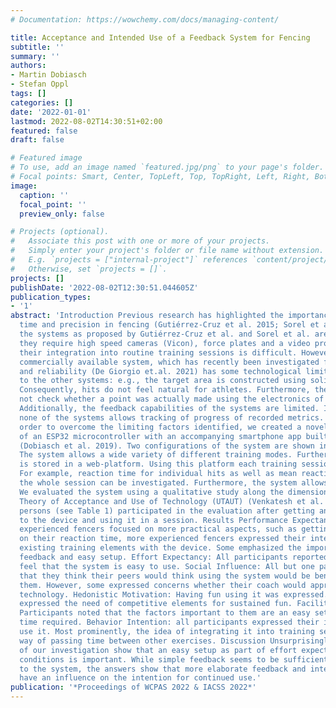 ```yaml
---
# Documentation: https://wowchemy.com/docs/managing-content/

title: Acceptance and Intended Use of a Feedback System for Fencing
subtitle: ''
summary: ''
authors:
- Martin Dobiasch
- Stefan Oppl
tags: []
categories: []
date: '2022-01-01'
lastmod: 2022-08-02T14:30:51+02:00
featured: false
draft: false

# Featured image
# To use, add an image named `featured.jpg/png` to your page's folder.
# Focal points: Smart, Center, TopLeft, Top, TopRight, Left, Right, BottomLeft, Bottom, BottomRight.
image:
  caption: ''
  focal_point: ''
  preview_only: false

# Projects (optional).
#   Associate this post with one or more of your projects.
#   Simply enter your project's folder or file name without extension.
#   E.g. `projects = ["internal-project"]` references `content/project/deep-learning/index.md`.
#   Otherwise, set `projects = []`.
projects: []
publishDate: '2022-08-02T12:30:51.044605Z'
publication_types:
- '1'
abstract: 'Introduction Previous research has highlighted the importance of reaction
  time and precision in fencing (Gutiérrez-Cruz et al. 2015; Sorel et al. 2019). However,
  the systems as proposed by Gutiérrez-Cruz et al. and Sorel et al. are costly as
  they require high speed cameras (Vicon), force plates and a video projector. Consequently,
  their integration into routine training sessions is difficult. However, also the
  commercially available system, which has recently been investigated for its validity
  and reliability (De Giorgio et.al. 2021) has some technological limitations, similar
  to the other systems: e.g., the target area is constructed using solid materials.
  Consequently, hits do not feel natural for athletes. Furthermore, the system does
  not check whether a point was actually made using the electronics of the weapon.
  Additionally, the feedback capabilities of the systems are limited. In particular,
  none of the systems allows tracking of progress of recorded metrics. Methods In
  order to overcome the limiting factors identified, we created a novel system composed
  of an ESP32 microcontroller with an accompanying smartphone app built using Pegasos
  (Dobiasch et al. 2019). Two configurations of the system are shown in Figure 1.
  The system allows a wide variety of different training modes. Furthermore, all data
  is stored in a web-platform. Using this platform each training session can be analyzed.
  For example, reaction time for individual hits as well as mean reaction time for
  the whole session can be investigated. Furthermore, the system allows tracking progress.
  We evaluated the system using a qualitative study along the dimensions of the Unified
  Theory of Acceptance and Use of Technology (UTAUT) (Venkatesh et al. 2003). Nine
  persons (see Table 1) participated in the evaluation after getting an introduction
  to the device and using it in a session. Results Performance Expectancy: While less
  experienced fencers focused on more practical aspects, such as getting feedback
  on their reaction time, more experienced fencers expressed their intention of substituting
  existing training elements with the device. Some emphasized the importance of getting
  feedback and easy setup. Effort Expectancy: All participants reported that they
  feel that the system is easy to use. Social Influence: All but one participant noted
  that they think their peers would think using the system would be beneficial for
  them. However, some expressed concerns whether their coach would approve of this
  technology. Hedonistic Motivation: Having fun using it was expressed. However, some
  expressed the need of competitive elements for sustained fun. Facilitating Conditions:
  Participants noted that the factors important to them are an easy setup and little
  time required. Behavior Intention: all participants expressed their intention to
  use it. Most prominently, the idea of integrating it into training sessions as a
  way of passing time between other exercises. Discussion Unsurprisingly, the results
  of our investigation show that an easy setup as part of effort expectancy and facilitating
  conditions is important. While simple feedback seems to be sufficient for an introduction
  to the system, the answers show that more elaborate feedback and interactive modes
  have an influence on the intention for continued use.'
publication: '*Proceedings of WCPAS 2022 & IACSS 2022*'
---
```

